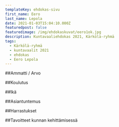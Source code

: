 ```yaml
---
templateKey: ehdokas-sivu
first_name: Eero
last_name: Lepola
date: 2021-01-03T15:04:10.000Z
featuredpost: false
featuredimage: /img/ehdokaskuvat/eero1ok.jpg
description: Kuntavaaliehdokas 2021, Kärkölä-ryhmä
tags:
  - Kärkölä-ryhmä
  - kuntavaalit 2021
  - ehdokas
  - Eero Lepola
---
```

##Ammatti / Arvo

##Koulutus

##Ikä

##Asiantuntemus

##Harrastukset

##Tavoitteet kunnan kehittämisessä